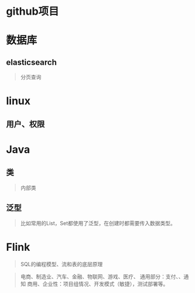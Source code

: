 # github项目

# 数据库
## elasticsearch
>分页查询

# linux
## 用户、权限
# Java
## 类
>内部类
## 泛型
>比如常用的List，Set都使用了泛型，在创建时都需要传入数据类型。
# Flink
>SQL的编程模型、流和表的底层原理

>电商、制造业、汽车、金融、物联网、游戏、医疗、
>通用部分：支付、、通知
>商用、企业性：项目组情况、开发模式（敏捷），测试部署等。
